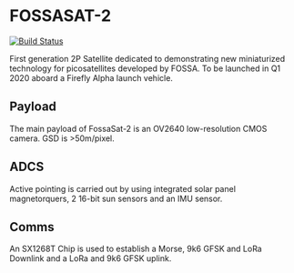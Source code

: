 # FOSSASAT-2

[![Build Status](https://buildbot.fossa.systems/badges/FossaSat-2.svg)](https://buildbot.fossa.systems/#/builders/3)

First generation 2P Satellite dedicated to demonstrating new miniaturized technology for picosatellites developed by FOSSA. To be launched in Q1 2020 aboard a Firefly Alpha launch vehicle. 

## Payload
The main payload of FossaSat-2 is an OV2640 low-resolution CMOS camera. GSD is >50m/pixel.

## ADCS
Active pointing is carried out by using integrated solar panel magnetorquers, 2 16-bit sun sensors and an IMU sensor.

## Comms
An SX1268T Chip is used to establish a Morse, 9k6 GFSK and LoRa Downlink and a LoRa and 9k6 GFSK uplink.

